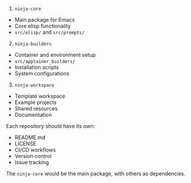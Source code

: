 <!-- ---
!-- title: 2024-12-22 15:54:46
!-- author: ywata-note-win
!-- date: /home/ywatanabe/.dotfiles/.emacs.d/lisp/Ninja/docs/dev_memo/separation_of_repositories.md
!-- --- -->

1. `ninja-core`
- Main package for Emacs
- Core elisp functionality
- `src/elisp/` and `src/prompts/`

2. `ninja-builders`
- Container and environment setup
- `src/apptainer_builders/`
- Installation scripts
- System configurations

3. `ninja-workspace`
- Template workspace
- Example projects
- Shared resources
- Documentation

Each repository should have its own:
- README.md
- LICENSE
- CI/CD workflows
- Version control
- Issue tracking

The `ninja-core` would be the main package, with others as dependencies.